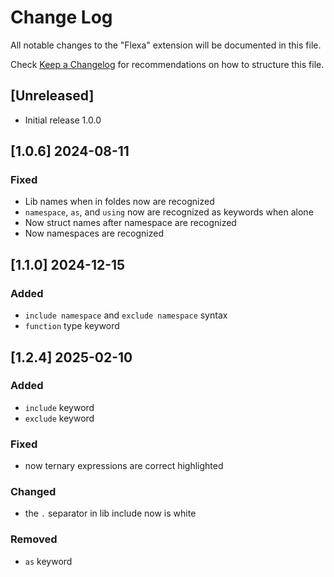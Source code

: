 # Change Log

All notable changes to the "Flexa" extension will be documented in this file.

Check [Keep a Changelog](http://keepachangelog.com/) for recommendations on how to structure this file.

## [Unreleased]
- Initial release 1.0.0

## [1.0.6] 2024-08-11
### Fixed
- Lib names when in foldes now are recognized
- `namespace`, `as`, and `using` now are recognized as keywords when alone
- Now struct names after namespace are recognized
- Now namespaces are recognized

## [1.1.0] 2024-12-15
### Added
- `include namespace` and `exclude namespace` syntax
- `function` type keyword

## [1.2.4] 2025-02-10
### Added
- `include` keyword
- `exclude` keyword
### Fixed
- now ternary expressions are correct highlighted
### Changed
- the `.` separator in lib include now is white
### Removed
- `as` keyword

<!--
## [1.0.0] 2024-08-11
### Added
- added
### Fixed
- fixed
### Changed
- changed
### Removed
- removed
-->
